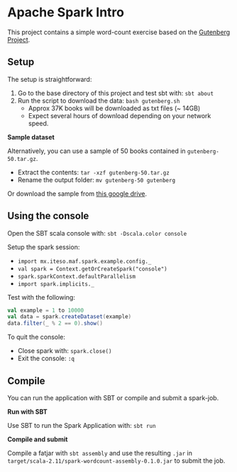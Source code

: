 # Apache Spark Intro

This project contains a simple word-count exercise based on the [Gutenberg Project](https://www.gutenberg.org/). 

## Setup

The setup is straightforward: 

1. Go to the base directory of this project and test sbt with: `sbt about`
2. Run the script to download the data: `bash gutenberg.sh`
    * Approx 37K books will be downloaded as txt files (~ 14GB)
    * Expect several hours of download depending on your network speed. 

**Sample dataset**

Alternatively, you can use a sample of 50 books contained in `gutenberg-50.tar.gz`.

* Extract the contents: `tar -xzf gutenberg-50.tar.gz`
* Rename the output folder: `mv gutenberg-50 gutenberg`

Or download the sample from [this google drive](https://drive.google.com/drive/folders/18m0PlkEEYX2YImTy6P0WnAj2rwht9ezJ?usp=sharing). 

## Using the console

Open the SBT scala console with: `sbt -Dscala.color console`

Setup the spark session:
* `import mx.iteso.maf.spark.example.config._`
* `val spark = Context.getOrCreateSpark("console")`
* `spark.sparkContext.defaultParallelism`
* `import spark.implicits._`

Test with the following: 

```scala
val example = 1 to 10000
val data = spark.createDataset(example)
data.filter(_ % 2 == 0).show()
```

To quit the console:
* Close spark with: `spark.close()`
* Exit the console: `:q`

## Compile

You can run the application with SBT or compile and submit a spark-job.

**Run with SBT**

Use SBT to run the Spark Application with: `sbt run`

**Compile and submit**

Compile a fatjar with `sbt assembly` and use the resulting `.jar` 
in `target/scala-2.11/spark-wordcount-assembly-0.1.0.jar` to submit the job. 
